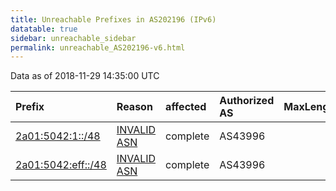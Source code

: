 ```yaml
---
title: Unreachable Prefixes in AS202196 (IPv6)
datatable: true
sidebar: unreachable_sidebar
permalink: unreachable_AS202196-v6.html
---
```


Data as of 2018-11-29 14:35:00 UTC


<div class="datatable-begin"></div>

| Prefix                                                         | Reason                                                                                                     | affected   | Authorized AS   |   MaxLength | Anchor                                         |   unreachable /48s |
|:---------------------------------------------------------------|:-----------------------------------------------------------------------------------------------------------|:-----------|:----------------|------------:|:-----------------------------------------------|-------------------:|
| [2a01:5042:1::/48](https://stat.ripe.net/2a01:5042:1::/48)     | [INVALID ASN](https://rpki-validator.ripe.net/announcement-preview?asn=AS202196&prefix=2a01:5042:1::/48)   | complete   | AS43996         |          32 | [RIPE](unreachable_RIPE_NCC_RPKI_Root-v6.html) |                  1 |
| [2a01:5042:eff::/48](https://stat.ripe.net/2a01:5042:eff::/48) | [INVALID ASN](https://rpki-validator.ripe.net/announcement-preview?asn=AS202196&prefix=2a01:5042:eff::/48) | complete   | AS43996         |          32 | [RIPE](unreachable_RIPE_NCC_RPKI_Root-v6.html) |                  1 |

<div class="datatable-end"></div>